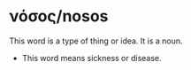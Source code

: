 # νόσος/nosos
This word is a type of thing or idea. It is a noun.
* This word means sickness or disease.
